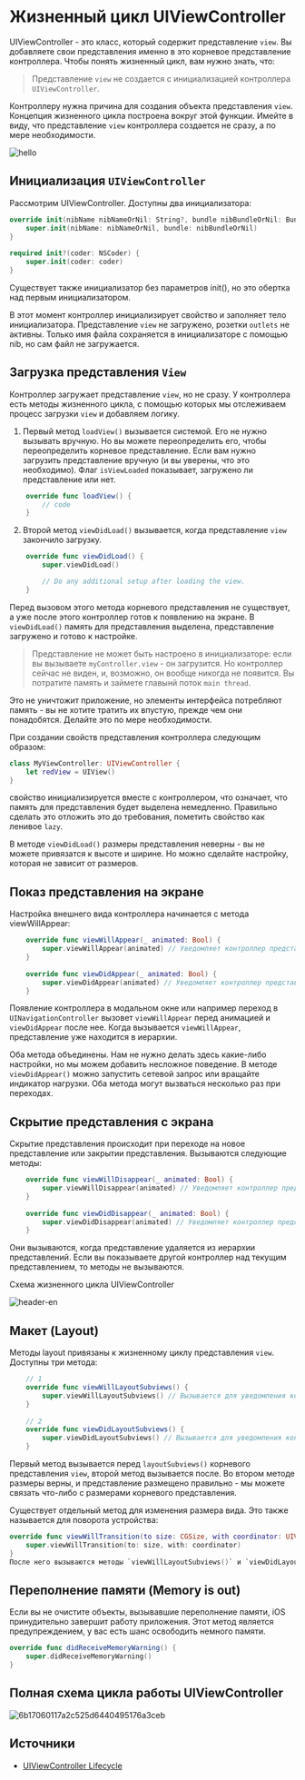 # Жизненный цикл UIViewController
UIViewController - это класс, который содержит представление `view`. Вы добавляете свои представления именно в это корневое представление контроллера. Чтобы понять жизненный цикл, вам нужно знать, что:
> Представление `view` не создается с инициализацией контроллера `UIViewController`.

Контроллеру нужна причина для создания объекта представления `view`. Концепция жизненного цикла построена вокруг этой функции. Имейте в виду, что представление `view` контроллера создается не сразу, а по мере необходимости.

![hello](https://github.com/DenDmitriev/iOS-Interview/assets/65191747/fe79b4db-efb5-429f-853e-48fafd96b0b5)

## Инициализация `UIViewController`
Рассмотрим UIViewController. Доступны два инициализатора:

```swift
override init(nibName nibNameOrNil: String?, bundle nibBundleOrNil: Bundle?) {
    super.init(nibName: nibNameOrNil, bundle: nibBundleOrNil)
}
    
required init?(coder: NSCoder) {
    super.init(coder: coder)
}
```

Существует также инициализатор без параметров init(), но это обертка над первым инициализатором.

В этот момент контроллер инициализирует свойство и заполняет тело инициализатора. Представление `view` не загружено, розетки `outlets` не активны. Только имя файла сохраняется в инициализаторе с помощью nib, но сам файл не загружается.

## Загрузка представления `View`
Контроллер загружает представление `view`, но не сразу. У контроллера есть методы жизненного цикла, с помощью которых мы отслеживаем процесс загрузки `view` и добавляем логику.

1. Первый метод `loadView()` вызывается системой. Его не нужно вызывать вручную. Но вы можете переопределить его, чтобы переопределить корневое представление. 
Если вам нужно загрузить представление вручную (и вы уверены, что это необходимо). Флаг `isViewLoaded` показывает, загружено ли представление или нет.
```swift
    override func loadView() {
        // code
    }
```

2. Второй метод `viewDidLoad()` вызывается, когда представление `view` закончило загрузку.
```swift
    override func viewDidLoad() {
        super.viewDidLoad()

        // Do any additional setup after loading the view.
    }
```
Перед вызовом этого метода корневого представления не существует, а уже после этого контроллер готов к появлению на экране. В `viewDidLoad()` память для представления выделена, представление загружено и готово к настройке.

> Представление не может быть настроено в инициализаторе: если вы вызываете `myController.view` - он загрузится. Но контроллер сейчас не виден, и, возможно, он вообще никогда не появится. Вы потратите память и займете  главынй поток `main thread`.

Это не уничтожит приложение, но элементы интерфейса потребляют память - вы не хотите тратить их впустую, прежде чем они понадобятся. Делайте это по мере необходимости.

При создании свойств представления контроллера следующим образом:
```swift
class MyViewController: UIViewController {
    let redView = UIView()
}
```
cвойство инициализируется вместе с контроллером, что означает, что память для представления будет выделена немедленно. Правильно сделать это отложить это до требования, пометить свойство как ленивое `lazy`.

В методе `viewDidLoad()` размеры представления неверны - вы не можете привязатся к высоте и ширине. Но можно сделайте настройку, которая не зависит от размеров.

## Показ представления на экране
Настройка внешнего вида контроллера начинается с метода viewWillAppear:
```swift
    override func viewWillAppear(_ animated: Bool) {
        super.viewWillAppear(animated) // Уведомляет контроллер представлений о том, что его представление вот-вот будет добавлено в иерархию представлений.
    }
    
    override func viewDidAppear(_ animated: Bool) {
        super.viewDidAppear(animated) // Уведомляет контроллер представлений о том, что его представление было добавлено в иерархию представлений.
    }
```
Появление контроллера в модальном окне или например переход в `UINavigationController` вызовет `viewWillAppear` перед анимацией и `viewDidAppear` после нее. Когда вызывается `viewWillAppear`, представление уже находится в иерархии.

Оба метода объединены. Нам не нужно делать здесь какие-либо настройки, но мы можем добавить несложное поведение. В методе `viewDidAppear()` можно запустить сетевой запрос или вращайте индикатор нагрузки. Оба метода могут вызваться несколько раз при переходах.

## Скрытие представления с экрана
Скрытие представления происходит при переходе на новое представление или закрытии представления.
Вызываются следующие методы:
```swift
    override func viewWillDisappear(_ animated: Bool) {
        super.viewWillDisappear(animated) // Уведомляет контроллер представлений о том, что его представление вот-вот будет удалено из иерархии представлений.
    }
    
    override func viewDidDisappear(_ animated: Bool) {
        super.viewDidDisappear(animated) // Уведомляет контроллер представлений о том, что его представление было удалено из иерархии представлений.
    }
```
Они вызываются, когда представление удаляется из иерархии представлений. Если вы показываете другой контроллер над текущим представлением, то методы не вызываются.

Схема жизненного цикла UIViewController

![header-en](https://github.com/DenDmitriev/iOS-Interview/assets/65191747/5f9299ad-d721-4c59-9dc6-3a8b3efe777d)


## Макет (Layout)
Методы layout привязаны к жизненному циклу представления `view`. Доступны три метода:
```swift
    // 1
    override func viewWillLayoutSubviews() {
        super.viewWillLayoutSubviews() // Вызывается для уведомления контроллера представления о том, что его представление собирается разметить свои подпредставления.
    }
  
    // 2
    override func viewDidLayoutSubviews() {
        super.viewDidLayoutSubviews() // Вызывается для уведомления контроллера представления о том, что его представление только что разместило свои подпредставления.
    }
```
Первый метод вызывается перед `layoutSubviews()` корневого представления `view`, второй метод вызывается после. Во втором методе размеры верны, и представление размещено правильно - мы можете связать что-либо с размерами корневого представления.

Существует отдельный метод для изменения размера вида. Это также называется для поворота устройства:
```swift
override func viewWillTransition(to size: CGSize, with coordinator: UIViewControllerTransitionCoordinator) {
    super.viewWillTransition(to: size, with: coordinator)
}
После него вызываются методы `viewWillLayoutSubviews()` и `viewDidLayoutSubviews()`.
```

## Переполнение памяти (Memory is out)
Если вы не очистите объекты, вызывавшие переполнение памяти, iOS принудительно завершит работу приложения. Этот метод является предупреждением, у вас есть шанс освободить немного памяти.
```swift
override func didReceiveMemoryWarning() {
    super.didReceiveMemoryWarning()
}
```

## Полная схема цикла работы UIViewController

![6b17060117a2c525d6440495176a3ceb](https://github.com/DenDmitriev/iOS-Interview/assets/65191747/6b998e40-2f2f-4d1b-ba43-5ded99406927)


## Источники
- [UIViewController Lifecycle](https://sparrowcode.io/en/tutorials/uiviewcontroller-lifecycle)
